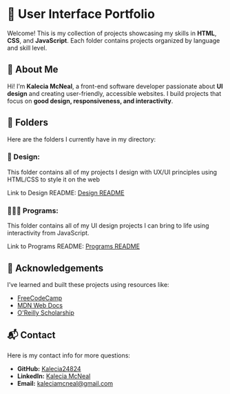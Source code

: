 # 🌸 User Interface Portfolio
Welcome! This is my collection of projects showcasing my skills in **HTML**, **CSS**, and **JavaScript**. Each folder contains projects organized by language and skill level.

## 📖 About Me
Hi! I’m **Kalecia McNeal**, a front-end software developer passionate about **UI design** and creating user-friendly, accessible websites. I build projects that focus on **good design, responsiveness, and interactivity**.

## 📂 Folders
Here are the folders I currently have in my directory: 

### 🎨 Design: 
This folder contains all of my projects I design with UX/UI principles using HTML/CSS to style it on the web

Link to Design README: [Design README](./UI-Portfolio/Design/README.md "My UI Design README")

### 👩🏽‍💻 Programs:
This folder contains all of my UI design projects I can bring to life using interactivity from JavaScript. 

Link to Programs README: [Programs README](./UI-Portfolio/Programs/README.md "My Programs README")

## 🙏 Acknowledgements
I’ve learned and built these projects using resources like:
- [FreeCodeCamp](https://www.freecodecamp.org/)
- [MDN Web Docs](https://developer.mozilla.org/)
- [O'Reilly Scholarship]()

## 📬 Contact
Here is my contact info for more questions:
- **GitHub:** [Kalecia24824](https://github.com/Kalecia24824/Front-End-Portfolio)
- **LinkedIn:** [Kalecia McNeal](https://linkedin.com/in/kalecia-mcneal)
- **Email:** [kaleciamcneal@gmail.com](mailto:kaleciamcneal@gmail.com)
